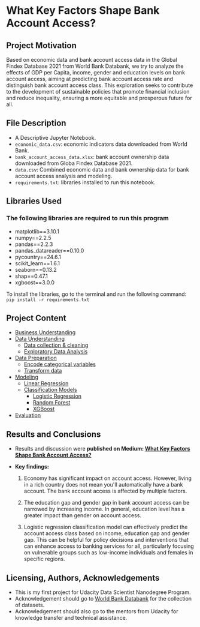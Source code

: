 # What Key Factors Shape Bank Account Access?

## Project Motivation
Based on economic data and bank account access data in the Global Findex Database 2021 from World Bank Databank, we try to analyze the effects of GDP per Capita, income, gender and education levels on bank account access, aiming at predicting bank account access rate and distinguish bank account access class. This exploration seeks to contribute to the development of sustainable policies that promote financial inclusion and reduce inequality, ensuring a more equitable and prosperous future for all.

## File Description
- A Descriptive Jupyter Notebook.
- `economic_data.csv`: economic indicators data downloaded from World Bank.
- `bank_account_access_data.xlsx`: bank account ownership data downloaded from Globa Findex Database 2021.
- `data.csv`: Combined economic data and bank ownership data for bank account access analysis and modeling.
- `requirements.txt`: libraries installed to run this notebook.
## Libraries Used
### The following libraries are required to run this program
- matplotlib==3.10.1 
- numpy==2.2.5 
- pandas==2.2.3 
- pandas_datareader==0.10.0 
- pycountry==24.6.1 
- scikit_learn==1.6.1 
- seaborn==0.13.2 
- shap==0.47.1 
- xgboost==3.0.0

To install the libraries, go to the terminal and run the following command: `pip install -r requirements.txt`

## Project Content
- [Business Understanding](#business-understanding)
- [Data Understanding](#data-understanding)
    - [Data collection & cleaning](#1-data-collection--cleaning)
    - [Exploratory Data Analysis](#2-exploratory-data-analysis)
- [Data Preparation](#Data-Preparation)
    - [Encode categorical variables](#encode-categorical-variables)
    - [Transform data](#Transform-data)
- [Modeling](#Modeling)
    - [Linear Regression](#linear-regression)
    - [Classification Models](#classification-models)
        - [Logistic Regression](#1-logistic-regression)
        - [Random Forest](#2-random-forest)
        - [XGBoost](#3-xgboost-model)
- [Evaluation](#evaluation)
## Results and Conclusions
- Results and discussion were **published on Medium: [What Key Factors Shape Bank Account Access?](https://medium.com/@wangcy0317/what-key-factors-shape-bank-account-access-dd94b6a4f6f2)**

- **Key findings:**
    1. Economy has significant impact on account access. However, living in a rich country does not mean you'll     automatically have a bank account. The bank account access is affected by multiple factors.
   
    2. The education gap and gender gap in bank account access can be narrowed by increasing income. In general, education level has a greater impact than gender on account access.
   
    3. Logistic regression classification model can effectively predict the account access class based on income, education gap and gender gap. This can be helpful for policy decisions and interventions that can enhance access to banking services for all, particularly focusing on vulnerable groups such as low-income individuals and females in specific regions.

## Licensing, Authors, Acknowledgements
- This is my first project for Udacity Data Scientist Nanodegree Program.
- Acknowledgement should go to [World Bank Databank](https://databank.worldbank.org/) for the collection of datasets.
- Acknowledgement should also go to the mentors from Udacity for knowledge transfer and technical assistance. 
